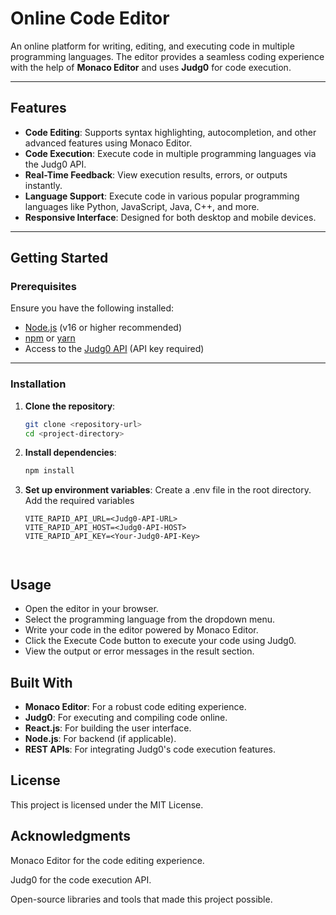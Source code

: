 # **Online Code Editor**

An online platform for writing, editing, and executing code in multiple programming languages. The editor provides a seamless coding experience with the help of **Monaco Editor** and uses **Judg0** for code execution.

---

## **Features**

- **Code Editing**: Supports syntax highlighting, autocompletion, and other advanced features using Monaco Editor.
- **Code Execution**: Execute code in multiple programming languages via the Judg0 API.
- **Real-Time Feedback**: View execution results, errors, or outputs instantly.
- **Language Support**: Execute code in various popular programming languages like Python, JavaScript, Java, C++, and more.
- **Responsive Interface**: Designed for both desktop and mobile devices.

---

## **Getting Started**

### **Prerequisites**

Ensure you have the following installed:
- [Node.js](https://nodejs.org/) (v16 or higher recommended)
- [npm](https://www.npmjs.com/) or [yarn](https://yarnpkg.com/)
- Access to the [Judg0 API](https://rapidapi.com/judge0-official/api/judge0-ce) (API key required)

---

### **Installation**

1. **Clone the repository**:
   ```bash
   git clone <repository-url>
   cd <project-directory>

2. **Install dependencies**:
     ```bash
     npm install
3. **Set up environment variables**:
    Create a .env file in the root directory.
    Add the required variables
    ```env
    VITE_RAPID_API_URL=<Judg0-API-URL>
    VITE_RAPID_API_HOST=<Judg0-API-HOST>
    VITE_RAPID_API_KEY=<Your-Judg0-API-Key>



## Usage


 - Open the editor in your browser.
 - Select the programming language from the dropdown menu.
 - Write your code in the editor powered by Monaco Editor.
 - Click the Execute Code button to execute your code using Judg0.
 - View the output or error messages in the result section.



## Built With

- **Monaco Editor**: For a robust code editing experience.
- **Judg0**: For executing and compiling code online.
- **React.js**: For building the user interface.
- **Node.js**: For backend (if applicable).
- **REST APIs**: For integrating Judg0's code execution features.


## License
This project is licensed under the MIT License.

## Acknowledgments

Monaco Editor for the code editing experience.

Judg0 for the code execution API.

Open-source libraries and tools that made this project possible.
